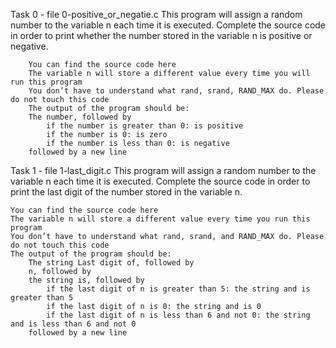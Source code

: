 Task 0 - file 0-positive_or_negatie.c
 	This program will assign a random number to the variable n each time it is executed. Complete the source code in order to print whether the number stored in the variable n is positive or negative.

		You can find the source code here
		The variable n will store a different value every time you will run this program
		You don’t have to understand what rand, srand, RAND_MAX do. Please do not touch this code
		The output of the program should be:
		The number, followed by
			if the number is greater than 0: is positive
			if the number is 0: is zero
			if the number is less than 0: is negative
		followed by a new line

Task 1 - file 1-last_digit.c
	This program will assign a random number to the variable n each time it is executed. Complete the source code in order to print the last digit of the number stored in the variable n.

	You can find the source code here
	The variable n will store a different value every time you run this program
	You don’t have to understand what rand, srand, and RAND_MAX do. Please do not touch this code
	The output of the program should be:
		The string Last digit of, followed by
		n, followed by
		the string is, followed by
			if the last digit of n is greater than 5: the string and is greater than 5
			if the last digit of n is 0: the string and is 0
			if the last digit of n is less than 6 and not 0: the string and is less than 6 and not 0
		followed by a new line


